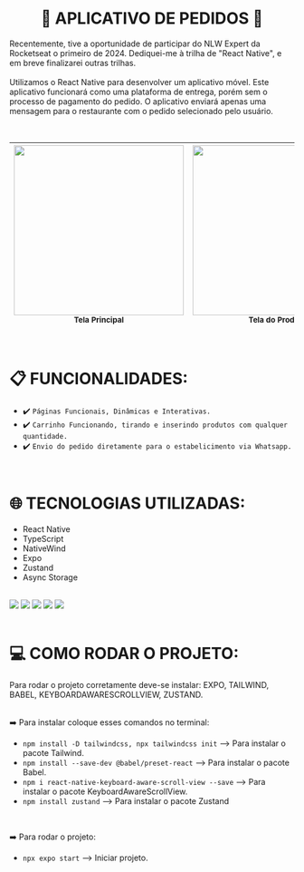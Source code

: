 <h1 align="center"> 🍔 APLICATIVO DE PEDIDOS 📱 </h1>
<p>
Recentemente, tive a oportunidade de participar do NLW Expert da Rocketseat o primeiro de 2024. Dediquei-me à trilha de "React Native", e em breve finalizarei outras trilhas.
<br>
<br>
Utilizamos o React Native para desenvolver um aplicativo móvel. Este aplicativo funcionará como uma plataforma de entrega, porém sem o processo de pagamento do pedido. O aplicativo enviará apenas uma mensagem para o restaurante com o pedido selecionado pelo usuário.
</p>
<br>

| <img src="https://github.com/BrunoMLobato/Cardapio-App-ReactNative/assets/108697633/6f9e4d9c-f9e8-499e-9d1c-09ef23341d63" width=300 ><br><sub>Tela Principal</sub> | <img src="https://github.com/BrunoMLobato/Cardapio-App-ReactNative/assets/108697633/f352465e-5d51-4a35-bad0-37d1cb2e6dcf" width=300><br><sub>Tela do Produto</sub> | <img src="https://github.com/BrunoMLobato/Cardapio-App-ReactNative/assets/108697633/5c2ce7e3-1b50-402e-b829-2bf9063d7adc" width=300><br><sub>Tela do Carrinho</sub>
| :---: | :---: | :---: |
<br>

# :clipboard: **FUNCIONALIDADES:**

* :heavy_check_mark: `Páginas Funcionais, Dinâmicas e Interativas. `
* :heavy_check_mark: `Carrinho Funcionando, tirando e inserindo produtos com qualquer quantidade.`
* :heavy_check_mark: `Envio do pedido diretamente para o estabelicimento via Whatsapp.`
<br>

# 🌐 **TECNOLOGIAS UTILIZADAS:**
* React Native
* TypeScript
* NativeWind
* Expo
* Zustand
* Async Storage
<br>

<div>
  <img src="https://img.shields.io/badge/Expo-1B1F23?style=for-the-badge&logo=expo&logoColor=white">
  <img src="https://img.shields.io/badge/TypeScript-007ACC?style=for-the-badge&logo=typescript&logoColor=white">
  <img src="https://img.shields.io/badge/Tailwind_CSS-38B2AC?style=for-the-badge&logo=tailwind-css&logoColor=white">
  <img src="https://img.shields.io/badge/React_Native-20232A?style=for-the-badge&logo=react&logoColor=61DAFB">
  <img src="https://img.shields.io/badge/Node%20js-339933?style=for-the-badge&logo=nodedotjs&logoColor=white">
</div>
<br>

# 💻 **COMO RODAR O PROJETO:**
Para rodar o projeto corretamente deve-se instalar:  EXPO, TAILWIND, BABEL, KEYBOARDAWARESCROLLVIEW, ZUSTAND.
<br>
<br>

➡️ Para instalar coloque esses comandos no terminal:
* `npm install -D tailwindcss, npx tailwindcss init` --> Para instalar o pacote Tailwind.
* `npm install --save-dev @babel/preset-react` --> Para instalar o pacote Babel.
* `npm i react-native-keyboard-aware-scroll-view --save` --> Para instalar o pacote KeyboardAwareScrollView.
* `npm install zustand` --> Para instalar o pacote Zustand
<br>

➡️ Para rodar o projeto:
* `npx expo start` --> Iniciar projeto.
